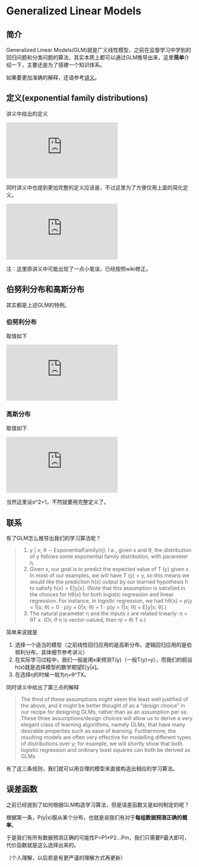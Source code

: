 # Generalized Linear Models

## 简介

Generalized Linear Models(GLM)就是广义线性模型，之前在监督学习中学到的回归问题和分类问题的算法，其实本质上都可以通过GLM推导出来，这里**简单**介绍一下，主要还是为了搭建一个知识体系。

如果要更加准确的解释，还请参考[讲义](http://cs229.stanford.edu/notes/cs229-notes1.pdf)。

## 定义(exponential family distributions)

讲义中给出的定义

![](http://latex.codecogs.com/gif.latex?p%28y%3B%5Ceta%29%20%3D%20b%28y%29e%5E%7B%5Ceta%5E%7BT%7DT%28y%29-a%28%5Ceta%29%7D)

同时讲义中也提到更加完整的定义应该是，不过这里为了方便仅用上面的简化定义。

![](http://latex.codecogs.com/gif.latex?p%28y%3B%5Ceta%2C%5Ctau%29%20%3D%20b%28y%2C%20%5Ctau%29e%5E%7B%5Cfrac%20%7B%5Ceta%5E%7BT%7DT%28y%29-a%28%5Ceta%29%7D%7Bc%28%5Ctau%29%7D%7D)

注：这里原讲义中可能出现了一点小笔误，已经按照wiki修正。

## 伯努利分布和高斯分布

其实都是上述GLM的特例。

### 伯努利分布

取值如下

![](http://latex.codecogs.com/gif.latex?%5Cbegin%7Baligned%7D%20%26%20%5Ceta%20%3D%20log%28%5Cphi/%281-%5Cphi%29%29%5C%5C%20%26%20T%28y%29%20%3D%20y%5C%5C%20%26%20a%28%5Ceta%29%20%3D%20-%20log%281-%5Cphi%29%5C%5C%20%26%20b%7By%7D%20%3D%201%20%5Cend%7Balgned%7D)

### 高斯分布

取值如下

![](http://latex.codecogs.com/gif.latex?%5Cbegin%7Baligned%7D%20%26%20%5Ceta%20%3D%20%5Cmu%5C%5C%20%26%20T%28y%29%20%3D%20y%5C%5C%20%26%20a%28%5Ceta%29%20%3D%20%5Cmu%5E%7B2%7D/2%5C%5C%20%26%20b%7By%7D%20%3D%20%281/%5Csqrt%7B2%5Cpi%7D%29e%5E%7B-y%5E%7B2%7D/2%7D%20%5Cend%7Balgned%7D)

当然这里设σ^2=1，不然就要用完整定义了。

## 联系

有了GLM怎么推导出我们的学习算法呢？

> 1. y | x; θ ∼ ExponentialFamily(η). I.e., given x and θ, the distribution of y follows some exponential family distribution, with parameter η.
> 2. Given x, our goal is to predict the expected value of T (y) given x. In most of our examples, we will have T (y) = y, so this means we would like the prediction h(x) output by our learned hypothesis h to satisfy h(x) = E[y|x]. (Note that this assumption is satisfied in the choices for hθ(x) for both logistic regression and linear regression. For instance, in logistic regression, we had hθ(x) = p(y = 1|x; θ) = 0 · p(y = 0|x; θ) + 1 · p(y = 1|x; θ) = E[y|x; θ].)
> 3. The natural parameter η and the inputs x are related linearly: η = θT x. (Or, if η is vector-valued, then ηi = θi T x.) 

简单来说就是

1. 选择一个适当的模型（之前线性回归应用的是高斯分布，逻辑回归应用的是伯努利分布，具体细节参考讲义）
2. 在实际学习过程中，我们一般是用x来预测T(y)（一般T(y)=y），而我们的假设h(x)就是选择模型的数学期望E[y|x]。
3. 在选择η的时候一般为η=θ^TX。

同时讲义中给出了第三点的解释

> The third of these assumptions might seem the least well justified of the above, and it might be better thought of as a “design choice” in our recipe for designing GLMs, rather than as an assumption per se. These three assumptions/design choices will allow us to derive a very elegant class of learning algorithms, namely GLMs, that have many desirable properties such as ease of learning. Furthermore, the resulting models are often very effective for modelling different types of distributions over y; for example, we will shortly show that both logistic regression and ordinary least squares can both be derived as GLMs 

有了这三条规则，我们就可以用合理的模型来直接构造出相应的学习算法。

## 误差函数

之前已经提到了如何根据GLM构造学习算法，但是误差函数又是如何制定的呢？

根据第一条，P(y|x)服从某个分布，也就是说我们有对于**每组数据预测正确的概率**。

于是我们有所有数据预测正确的可能性P=P1*P2...Pm，我们只需要P最大即可，代价函数就是这么选择出来的。

（个人理解，以后若是有更严谨的理解方式再更新）